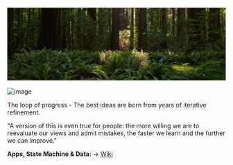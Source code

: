 ![](https://github.com/ankumar/architecture/blob/main/images/product%20development%2C%20change%2C%20and%20improvement.jpeg)

![image](https://user-images.githubusercontent.com/658791/209478115-2fefbd42-26ce-4552-be01-bdc84a109277.png)

The loop of progress - The best ideas are born from years of iterative refinement.

"A version of this is even true for people: the more willing we are to reevaluate our views and admit mistakes, the faster we learn and the further we can improve."

**Apps, State Machine & Data:**
-> [Wiki](https://github.com/ankumar/Open-software-design/wiki)

 



  


